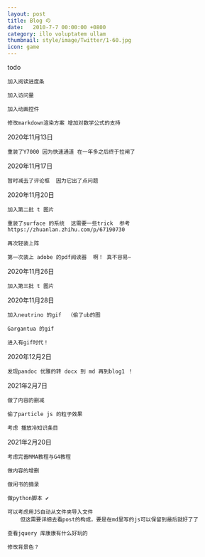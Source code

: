 ```yaml
---
layout: post
title: Blog の
date:   2010-7-7 00:00:00 +0800
category: illo voluptatem ullam
thumbnail: style/image/Twitter/1-60.jpg
icon: game
---
```


todo

    加入阅读进度条

    加入访问量

    加入动画控件

    修改markdown渲染方案 增加对数学公式的支持


2020年11月13日

    重装了Y7000 因为快速通道 在一年多之后终于拉闸了


2020年11月17日 
    
    暂时减去了评论框  因为它出了点问题

2020年11月20日

    加入第二批 t 图片

    重装了surface 的系统  这需要一些trick  参考https://zhuanlan.zhihu.com/p/67190730
    
    再次轻装上阵

    第一次装上 adobe 的pdf阅读器  啊！ 真不容易~

2020年11月26日

    加入第三批 t 图片

2020年11月28日

    加入neutrino 的gif  （偷了ub的图

    Gargantua 的gif  

    进入有gif时代！

2020年12月2日

    发现pandoc 优雅的转 docx 到 md 再到blog1 ！

2021年2月7日    

    做了内容的删减

    偷了particle js 的粒子效果

    考虑 播放冷知识条目

2021年2月20日

    考虑完善MMA教程与G4教程

    做内容的增删

    做闲书的摘录

    做python脚本 ✔
    
    可以考虑用JS自动从文件夹导入文件
        但这需要详细去看post的构成，要是在md里写的js可以保留到最后就好了了
    
    查看jquery 库康康有什么好玩的

    修改背景色？







<!-- ![png](\myPage\style\image\KILL_LA_KILL\1-1.png)
![png](\myPage\style\image\KILL_LA_KILL\1-2.png)
![png](\myPage\style\image\KILL_LA_KILL\1-3.png)
![png](\myPage\style\image\KILL_LA_KILL\1-4.png)
![png](\myPage\style\image\KILL_LA_KILL\1-5.png)
![png](\myPage\style\image\KILL_LA_KILL\1-6.png)
![png](\myPage\style\image\KILL_LA_KILL\1-7.png)
![png](\myPage\style\image\KILL_LA_KILL\1-8.png)
![png](\myPage\style\image\KILL_LA_KILL\1-9.png) -->










